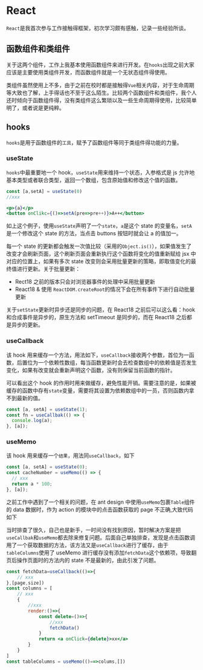 # React

`React`是我首次参与工作接触得框架，初次学习颇有感触，记录一些经验所谈。

## 函数组件和类组件

关于这两个组件，工作上我基本使用函数组件来进行开发。在`hooks`出现之前大家应该是主要使用类组件开发，而函数组件就是一个无状态组件得使用。

类组件虽然使用上不多，由于之前在校时都是接触得`Vue`相关内容，对于生命周期等大致也了解，上手得话也不至于这么陌生。比较两个函数组件和类组件，我个人还时倾向于函数组件得，没有类组件这么繁琐以及一些生命周期得使用，比较简单明了，或者说是更纯粹。

## hooks

`hooks`是用于函数组件的`工具`，赋予了函数组件等同于类组件得功能的力量。

### useState

`hooks`中最重要地一个 hook，`useState`用来维持一个状态，入参格式是 js 允许地基本类型或者联合类型，返回一个数组，包含原始值和修改这个值的函数。

```jsx
const [a,setA] = useState(0)
//xxx

<p>{a}</p>
<button onClikc={()=>setA(pre=>pre++)}>A++</button>

```

如上这个例子，使用`useState`声明了一个`state`，`a`是这个 state 的变量名，`setA`是一个修改这个 state 的方法，当点击 buttons 按钮时就会让 a 的值加一。

每一个 state 的更新都会触发一次值比较（采用的`Object.is()`），如果值发生了改变才会刷新页面，这个刷新页面会重新执行这个函数将变化的值重新赋给 jsx 中对应的位置上，如果有多次 state 改变则会采用批量更新的策略，即取值变化的最终值进行更新。关于批量更新：

- Rect18 之前的版本只会对浏览器事件的处理中采用批量更新
- React18 & 使用 `ReactDOM.createRoot`的情况下会在所有事件下进行自动批量更新

关于`setState`更新时异步还是同步的问题，在 React18 之前后可以这么看：hook 和合成事件是异步的，原生方法和 setTimeout 是同步的，而在 React18 之后都是异步的更新。

### useCallback

该 hook 用来缓存一个方法，用法如下，`useCallback`接收两个参数，首位为一函数，后置位为一个依赖性数组，每当函数更新时会去检查数组中的依赖值是否发生变化，如果有改变就会重新声明这个函数，没有则保留当前函数的指针。

可以看出这个 hook 的作用时用来做缓存，避免性能开销。需要注意的是，如果被缓存的函数中存有`state`变量，需要将其设置为依赖数组中的一员，否则函数内拿不到最新的值。

```jsx
const [a, setA] = useState(1);
const fn = useCallbak(() => {
  console.log(a);
}, [a]);
```

### useMemo

该 hook 用来缓存一个`结果`，用法同`useCallback`，如下

```jsx
const [a, setA] = useState(0);
const cacheNumber = useMemo(() => {
  // xxx
  return a * 100;
}, [a]);
```

之前工作中遇到了一个相关的问题，在 ant design 中使用`useMemo`包裹`Table`组件的 data 数据时，作为 action 的模块中的点击函数获取的 page 不正确,大致代码如下

当时排查了很久，自己也是新手，一时间没有找到原因，暂时解决方案是把`useCallbak`和`useMemo`都去除来修复问题。后面自己单独排查，发现是点击函数调用了一个获取数据的方法，该方法又是`useCallback`进行了缓存，由于`tableColumns`使用了 useMemo 进行缓存没有添加`fetchData`这个依赖项，导致翻页后操作页面时的方法内的 state 不是最新的，由此引发了问题。

```jsx
const fetchData=useCallback(()=>{
    // xxx
},[page,size])
const columns = [
    // xxx
    {
        //xxx
        render:()=>{
            const delete=()=>{
                //xxx
                fetchData()
            }
            return <a onClick={delete}>xx</a>
        }
    }
]
const tableColumns = useMemo(()==>colums,[])
```
